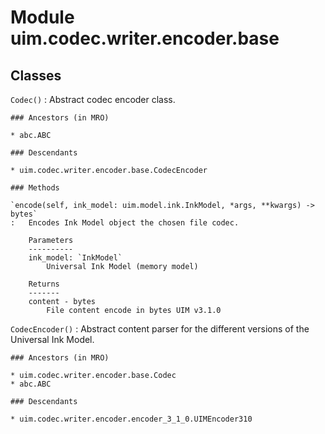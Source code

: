 Module uim.codec.writer.encoder.base
====================================

Classes
-------

`Codec()`
:   Abstract codec encoder class.

    ### Ancestors (in MRO)

    * abc.ABC

    ### Descendants

    * uim.codec.writer.encoder.base.CodecEncoder

    ### Methods

    `encode(self, ink_model: uim.model.ink.InkModel, *args, **kwargs) ‑> bytes`
    :   Encodes Ink Model object the chosen file codec.
        
        Parameters
        ----------
        ink_model: `InkModel`
            Universal Ink Model (memory model)
        
        Returns
        -------
        content - bytes
            File content encode in bytes UIM v3.1.0

`CodecEncoder()`
:   Abstract content parser for the different versions of the Universal Ink Model.

    ### Ancestors (in MRO)

    * uim.codec.writer.encoder.base.Codec
    * abc.ABC

    ### Descendants

    * uim.codec.writer.encoder.encoder_3_1_0.UIMEncoder310